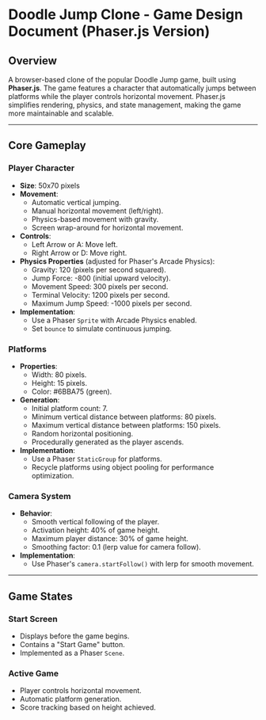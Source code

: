 # Doodle Jump Clone - Game Design Document (Phaser.js Version)

## Overview
A browser-based clone of the popular Doodle Jump game, built using **Phaser.js**. The game features a character that automatically jumps between platforms while the player controls horizontal movement. Phaser.js simplifies rendering, physics, and state management, making the game more maintainable and scalable.

---

## Core Gameplay

### Player Character
- **Size**: 50x70 pixels
- **Movement**:
  - Automatic vertical jumping.
  - Manual horizontal movement (left/right).
  - Physics-based movement with gravity.
  - Screen wrap-around for horizontal movement.
- **Controls**:
  - Left Arrow or A: Move left.
  - Right Arrow or D: Move right.
- **Physics Properties** (adjusted for Phaser's Arcade Physics):
  - Gravity: 120 (pixels per second squared).
  - Jump Force: -800 (initial upward velocity).
  - Movement Speed: 300 pixels per second.
  - Terminal Velocity: 1200 pixels per second.
  - Maximum Jump Speed: -1000 pixels per second.
- **Implementation**:
  - Use a Phaser `Sprite` with Arcade Physics enabled.
  - Set `bounce` to simulate continuous jumping.

### Platforms
- **Properties**:
  - Width: 80 pixels.
  - Height: 15 pixels.
  - Color: #6BBA75 (green).
- **Generation**:
  - Initial platform count: 7.
  - Minimum vertical distance between platforms: 80 pixels.
  - Maximum vertical distance between platforms: 150 pixels.
  - Random horizontal positioning.
  - Procedurally generated as the player ascends.
- **Implementation**:
  - Use a Phaser `StaticGroup` for platforms.
  - Recycle platforms using object pooling for performance optimization.

### Camera System
- **Behavior**:
  - Smooth vertical following of the player.
  - Activation height: 40% of game height.
  - Maximum player distance: 30% of game height.
  - Smoothing factor: 0.1 (lerp value for camera follow).
- **Implementation**:
  - Use Phaser's `camera.startFollow()` with lerp for smooth movement.

---

## Game States

### Start Screen
- Displays before the game begins.
- Contains a "Start Game" button.
- Implemented as a Phaser `Scene`.

### Active Game
- Player controls horizontal movement.
- Automatic platform generation.
- Score tracking based on height achieved.